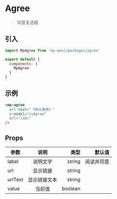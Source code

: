 # Agree

> 同意复选框

## 引入

``` js
import MpAgree from 'mp-weui/packages/agree'

export default {
  components: {
    MpAgree
  }
}
````

## 示例

``` html
<mp-agree
  url-text="《相关条款》"
  v-model="isAgree"
  url="/abc"
/>
```

## Props


| 参数           | 说明            |   类型   |   默认值 |
| ------------- |:---------------:| --------:|--------:|
| label         | 说明文字         | string   |阅读并同意|
| url           | 显示链接         | string   |        |
| urlText       | 显示链接文本      |  string  |        |
| value         | 当前值           |  boolean  |        |

